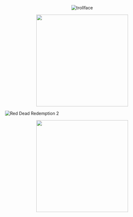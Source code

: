 ## 

<p align="center">
  <img src="https://komarev.com/ghpvc/?username=usslh&label=trollface&color=c8c3bd" alt="trollface" />
</p>

<p align="center">
  <img src=(https://64.media.tumblr.com/34974ad24299e1f259f233c554de70da/4160be3cc2b84620-bd/s540x810/8c484d1fdff0e9ce0db8d1f5666cf2b1f659c4fb.gifv) width="300"/>
</p>   

![Red Dead Redemption 2](https://github.com/user-attachments/assets/324b14e7-b9e6-4519-a4c5-3654a90ea8dc)

<p align="center">
  <img src=(https://64.media.tumblr.com/cb2029d0649ccc539a3aeaf4ff0df25a/4160be3cc2b84620-22/s540x810/95961f6ee3a17bda03ddd9ed9d6b649d8f498870.gifv) width="300"/>
</p>   


